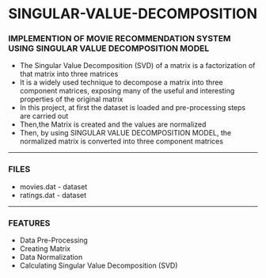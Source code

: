 # SINGULAR-VALUE-DECOMPOSITION

### IMPLEMENTION OF MOVIE RECOMMENDATION SYSTEM USING SINGULAR VALUE DECOMPOSITION MODEL

- The Singular Value Decomposition (SVD) of a matrix is a factorization of that matrix into three matrices
- It is a widely used technique to decompose a matrix into three component matrices, exposing many of the useful and interesting properties of the original matrix
- In this project, at first the dataset is loaded and pre-processing steps are carried out
- Then,the Matrix is created and the values are normalized
- Then, by using SINGULAR VALUE DECOMPOSITION MODEL, the normalized matrix is converted into three component matrices

-----

### FILES

- movies.dat - dataset
- ratings.dat - dataset

-----

### FEATURES

- Data Pre-Processing
- Creating Matrix
- Data Normalization
- Calculating Singular Value Decomposition (SVD)

